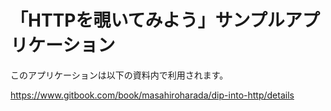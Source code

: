 # 「HTTPを覗いてみよう」サンプルアプリケーション

このアプリケーションは以下の資料内で利用されます。

https://www.gitbook.com/book/masahiroharada/dip-into-http/details
